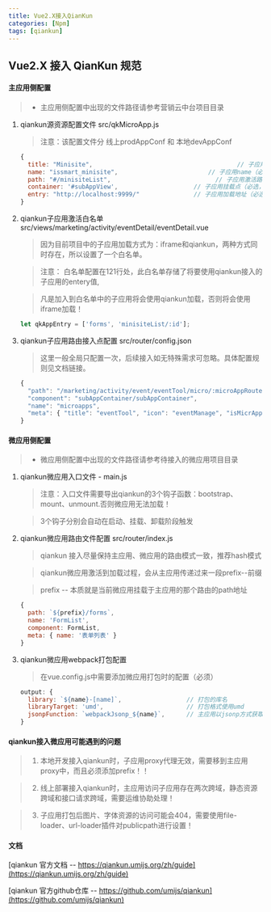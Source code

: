 ```yaml
---
title: Vue2.X接入QianKun
categories: [Npm]
tags: [qiankun]
---
```


## Vue2.X 接入 QianKun 规范


#### 主应用侧配置

> * 主应用侧配置中出现的文件路径请参考营销云中台项目目录


1. qiankun源资源配置文件 src/qkMicroApp.js

    > 注意：该配置文件分 线上prodAppConf 和 本地devAppConf

    ```javascript
	{
      title: "Minisite",										// 子应用title（必选，可随意命名）
      name: "issmart_minisite", 						// 子应用name（必选，且必须与子应用package.json中的name字段一致）
      path: "#/minisiteList",							  // 子应用激活路径（必选，且必须与子应用第一个路由路径一致） 
      container: '#subAppView',						// 子应用挂载点（必选，且必须存在挂载点）
      entry: "http://localhost:9999/"				// 子应用加载地址（必选，该地址分线上和线下环境）
    }
    ```
2. qiankun子应用激活白名单  src/views/marketing/activity/eventDetail/eventDetail.vue

	> 因为目前项目中的子应用加载方式为：iframe和qiankun，两种方式同时存在，所以设置了一个白名单。

    > 注意： 白名单配置在121行处，此白名单存储了将要使用qiankun接入的子应用的entery值,

    > 凡是加入到白名单中的子应用将会使用qiankun加载，否则将会使用iframe加载！

    ```javascript
    let qkAppEntry = ['forms', 'minisiteList/:id'];
    ```
3. qiankun子应用路由接入点配置 src/router/config.json

	> 这里一般全局只配置一次，后续接入如无特殊需求可忽略。具体配置规则见文档链接。

	```javascript
	{
      "path": "/marketing/activity/event/eventTool/micro/:microAppRoutes*",
      "component": "subAppContainer/subAppContainer",
      "name": "microapps",
      "meta": { "title": "eventTool", "icon": "eventManage", "isMicrApp": true }
    }
    ```


#### 微应用侧配置

> * 微应用侧配置中出现的文件路径请参考待接入的微应用项目目录

1. qiankun微应用入口文件 - main.js

    > 注意：入口文件需要导出qiankun的3个钩子函数：bootstrap、mount、unmount.否则微应用无法加载！

    > 3个钩子分别会自动在启动、挂载、卸载阶段触发

2. qiankun微应用路由文件配置 src/router/index.js

	> qiankun 接入尽量保持主应用、微应用的路由模式一致，推荐hash模式

    > qiankun微应用激活到加载过程，会从主应用传递过来一段prefix--前缀

    > prefix -- 本质就是当前微应用挂载于主应用的那个路由的path地址

    ```javascript
    {
      path: `${prefix}/forms`,
      name: 'FormList',
      component: FormList,
      meta: { name: '表单列表' }
    }
    ```
3. qiankun微应用webpack打包配置

    > 在vue.config.js中需要添加微应用打包时的配置（必须）

	```javascript
	output: {
      library: `${name}-[name]`,                  // 打包的库名
      libraryTarget: 'umd',                       // 打包格式使用umd
      jsonpFunction: `webpackJsonp_${name}`,      // 主应用以jsonp方式获取微应用静态资源时的函数名（标准解释见官方文档）
    }
	```






#### qiankun接入微应用可能遇到的问题

> 1. 本地开发接入qiankun时，子应用proxy代理无效，需要移到主应用proxy中，而且必须添加prefix！！

> 2. 线上部署接入qiankun时，主应用访问子应用存在两次跨域，静态资源跨域和接口请求跨域，需要运维协助处理！

> 3. 子应用打包后图片、字体资源的访问可能会404，需要使用file-loader、url-loader插件对publicpath进行设置！











#### 文档

[qiankun 官方文档 -- https://qiankun.umijs.org/zh/guide](https://qiankun.umijs.org/zh/guide)

[qiankun 官方github仓库 -- https://github.com/umijs/qiankun](https://github.com/umijs/qiankun)
